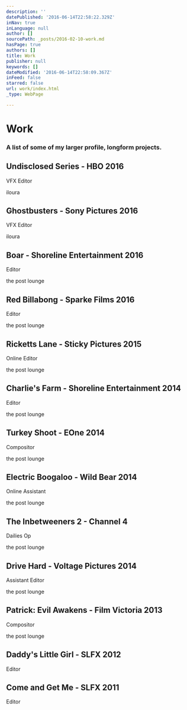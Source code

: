 ```yaml
---
description: ''
datePublished: '2016-06-14T22:58:22.329Z'
inNav: true
inLanguage: null
author: []
sourcePath: _posts/2016-02-10-work.md
hasPage: true
authors: []
title: Work
publisher: null
keywords: []
dateModified: '2016-06-14T22:58:09.367Z'
inFeed: false
starred: false
url: work/index.html
_type: WebPage

---
```

# Work

### A list of some of my larger profile, longform projects.

## Undisclosed Series - HBO 2016

VFX Editor

iloura

## Ghostbusters - Sony Pictures 2016

VFX Editor

iloura

## Boar - Shoreline Entertainment 2016

Editor

the post lounge

## Red Billabong - Sparke Films 2016

Editor

the post lounge

## Ricketts Lane - Sticky Pictures 2015

Online Editor

the post lounge

## Charlie's Farm - Shoreline Entertainment 2014

Editor

the post lounge

## Turkey Shoot - EOne 2014

Compositor

the post lounge

## Electric Boogaloo - Wild Bear 2014

Online Assistant

the post lounge

## The Inbetweeners 2 - Channel 4

Dailies Op

the post lounge

## Drive Hard - Voltage Pictures 2014

Assistant Editor

the post lounge

## Patrick: Evil Awakens - Film Victoria 2013

Compositor

the post lounge

## Daddy's Little Girl - SLFX 2012

Editor

## Come and Get Me - SLFX 2011

Editor